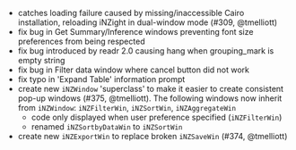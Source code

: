 * catches loading failure caused by missing/inaccessible Cairo installation, reloading iNZight in dual-window mode (#309, @tmelliott)
* fix bug in Get Summary/Inference windows preventing font size preferences from being respected
* fix bug introduced by readr 2.0 causing hang when grouping_mark is empty string
* fix bug in Filter data window where cancel button did not work
* fix typo in 'Expand Table' information prompt
* create new `iNZWindow` 'superclass' to make it easier to create consistent pop-up windows (#375, @tmelliott). The following windows now inherit from `iNZWindow`: `iNZFilterWin`, `iNZSortWin`, `iNZAggregateWin`
  * code only displayed when user preference specified (`iNZFilterWin`)
  * renamed `iNZSortbyDataWin` to `iNZSortWin`
* create new `iNZExportWin` to replace broken `iNZSaveWin` (#374, @tmelliott)

